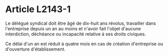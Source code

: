 # Article L2143-1

Le délégué syndical doit être âgé de dix-huit ans révolus, travailler dans l'entreprise depuis un an au moins et n'avoir fait l'objet d'aucune interdiction, déchéance ou incapacité relative à ses droits civiques.

Ce délai d'un an est réduit à quatre mois en cas de création d'entreprise ou d'ouverture d'établissement.